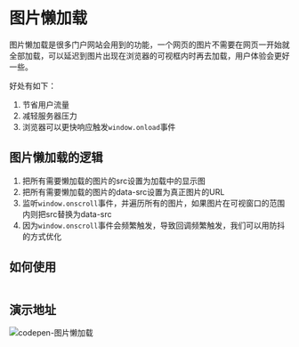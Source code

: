 # 图片懒加载

图片懒加载是很多门户网站会用到的功能，一个网页的图片不需要在网页一开始就全部加载，可以延迟到图片出现在浏览器的可视框内时再去加载，用户体验会更好一些。

好处有如下：

1. 节省用户流量
2. 减轻服务器压力
3. 浏览器可以更快响应触发`window.onload`事件

## 图片懒加载的逻辑

1. 把所有需要懒加载的图片的src设置为加载中的显示图
2. 把所有需要懒加载的图片的data-src设置为真正图片的URL
3. 监听`window.onscroll`事件，并遍历所有的图片，如果图片在可视窗口的范围内则把src替换为data-src
4. 因为`window.onscroll`事件会频繁触发，导致回调频繁触发，我们可以用防抖的方式优化

## 如何使用

```

```

## 演示地址

![codepen-图片懒加载](https://codepen.io/coconilu/pen/qJaXRW)